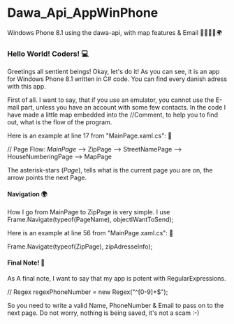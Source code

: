 # Dawa_Api_AppWinPhone
Windows Phone 8.1 using the dawa-api, with map features &amp; Email 📧📜📲📄🌍

### Hello World! Coders! 💻

Greetings all sentient beings! Okay, let's do it! As you can see, it is an app for Windows Phone 8.1 written in C# code.
You can find every danish adress with this app. 

First of all. 
I want to say, that if you use an emulator, you cannot use the E-mail part, unless you have an account with some few contacts.
In the code I have made a little map embedded into the //Comment, to help you to find out, what is the flow of the program.


Here is an example at line 17 from "MainPage.xaml.cs": 👀

// Page Flow: *MainPage* --> ZipPage --> StreetNamePage --> HouseNumberingPage --> MapPage

The asterisk-stars (*Page*), tells what is the current page you are on, the arrow points the next Page.


#### Navigation 🌍

How I go from MainPage to ZipPage is very simple. I use Frame.Navigate(typeof(PageName), objectIWantToSend);


Here is an example at line 56 from "MainPage.xaml.cs": 👀

Frame.Navigate(typeof(ZipPage), zipAdresseInfo);

#### Final Note! 📜

As A final note, I want to say that my app is potent with RegularExpressions.

// Regex regexPhoneNumber = new Regex("^[0-9]+$");

So you need to write a valid Name, PhoneNumber & Email to pass on to the next page.
Do not worry, nothing is being saved, it's not a scam :-)
